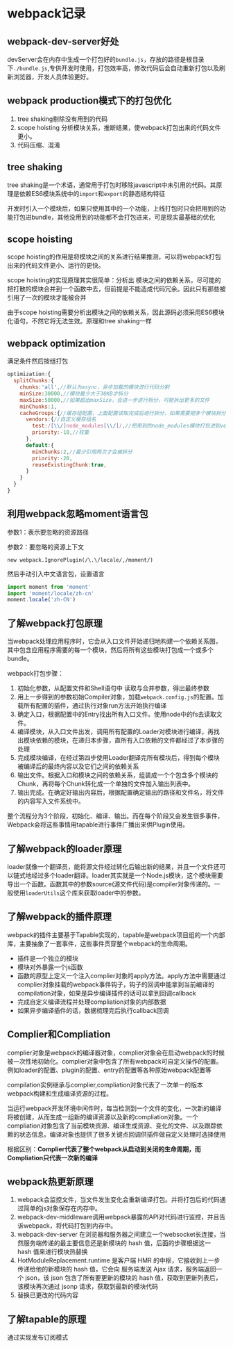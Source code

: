 # webpack记录
## webpack-dev-server好处
devServer会在内存中生成一个打包好的`bundle.js`，存放的路径是根目录下`./bundle.js`,专供开发时使用，打包效率高，修改代码后会自动重新打包以及刷新浏览器，开发人员体验更好。

 ## webpack production模式下的打包优化
 1. tree shaking剔除没有用到的代码
 2. scope hoisting 分析模块关系，推断结果，使webpack打包出来的代码文件更小。
 3. 代码压缩、混淆

## tree shaking
 tree shaking是一个术语，通常用于打包时移除javascript中未引用的代码。其原理是依赖ES6模块系统中的`import`和`export`的静态结构特征

 开发时引入一个模块后，如果只使用其中的一个功能，上线打包时只会把用到的功能打包进bundle，其他没用到的功能都不会打包进来，可是现实最基础的优化

 ## scope hoisting
 scope hoisting的作用是将模块之间的关系进行结果推测，可以将webpack打包出来的代码文件更小、运行的更快。

 scope hoisting的实现原理其实很简单：分析出  模块之间的依赖关系，尽可能的把打散的模块合并到一个函数中去，但前提是不能造成代码冗余。因此只有那些被引用了一次的模块才能被合并

 由于scope hoisting需要分析出模块之间的依赖关系，因此源码必须采用ES6模块化语句，不然它将无法生效。原理和tree shaking一样

## webpack optimization

满足条件然后按组打包

```js
optimization:{
  splitChunks:{
    chunks:'all',//默认为async，异步加载的模块进行代码分割
    minSize:30000,//模块最少大于30KB才拆分
    maxSize:50000,//如果超出maxSize，会进一步进行拆分，可能拆出更多的文件
    minChunks:1,
    cacheGroups:{//缓存组配置，上面配置读取完成后进行拆分，如果需要把多个模块拆分到一个文件就需要缓存
      vendors:{//自定义缓存组名
        test:/[\\/]node_modules[\\/]/,//把用到的node_modules模块打包进到vendors中
        priority:-10,//权重
      },
      default:{
        minChunks:2,//最少引用两次才会被拆分
        priority:-20,
        reuseExistingChunk:true,
      }
    }
  }
}
```

## 利用webpack忽略moment语言包

参数1：表示要忽略的资源路径

参数2：要忽略的资源上下文

`new webpack.IgnorePlugin(/\.\/locale/,/moment/)`

然后手动引入中文语言包，设置语言
```js
import moment from 'moment'
import 'moment/locale/zh-cn'
moment.locale('zh-CN')
```

## 了解webpack打包原理
当webpack处理应用程序时，它会从入口文件开始递归地构建一个依赖关系图，其中包含应用程序需要的每一个模块，然后将所有这些模块打包成一个或多个bundle。

webpack打包步骤：

1. 初始化参数，从配置文件和Shell语句中 读取与合并参数，得出最终参数
2. 用上一步得到的参数初始Compiler对象，加载`webpack.config.js`的配置。加载所有配置的插件，通过执行对象run方法开始执行编译
3. 确定入口，根据配置中的Entry找出所有入口文件。使用node中的fs去读取文件。
4. 编译模块，从入口文件出发，调用所有配置的Loader对模块进行编译，再找出模块依赖的模块，在递归本步骤，直所有入口依赖的文件都经过了本步骤的处理
5. 完成模块编译，在经过第四步使用Loader翻译完所有模块后，得到每个模块被编译后的最终内容以及它们之间的依赖关系
6. 输出文件。根据入口和模块之间的依赖关系，组装成一个个包含多个模块的Chunk，再将每个Chunk转化成一个单独的文件加入输出列表中。
7. 输出完成。在确定好输出内容后，根据配置确定输出的路径和文件名，将文件的内容写入文件系统中。

整个流程分为3个阶段，初始化、编译、输出。而在每个阶段又会发生很多事件，Webpack会将这些事情用tapable进行事件广播出来供Plugin使用。

## 了解webpack的loader原理

loader就像一个翻译员，能将源文件经过转化后输出新的结果，并且一个文件还可以链式地经过多个loader翻译。loader其实就是一个Node.js模块，这个模块需要导出一个函数。函数其中的参数source(源文件代码)是compiler对象传递的。一般使用`loaderUtils`这个库来获取loader中的参数。

## 了解webpack的插件原理 

webpack的插件主要基于Tapable实现的，tapable是webpack项目组的一个内部库，主要抽象了一套事件，这些事件贯穿整个webpack的生命周期。

+ 插件是一个独立的模块
+ 模块对外暴露一个js函数
+ 函数的原型上定义一个注入complier对象的apply方法。apply方法中需要通过complier对象挂载的webpack事件钩子，钩子的回调中能拿到当前编译的compilation对象，如果是异步编译插件的话可以拿到回调callback
+ 完成自定义编译流程并处理compliation对象的内部数据
+ 如果异步编译插件的话，数据梳理完后执行callback回调

## Complier和Compliation

complier对象是webpack的编译器对象，complier对象会在启动webpack的时候被一次性地初始化。complier对象中包含了所有webpack可自定义操作的配置。例如loader的配置、plugin的配置、entry的配置等各种原始webpack配置等

compilation实例继承与complier,compliation对象代表了一次单一的版本webpack构建和生成编译资源的过程。

当运行webpack开发环境中间件时，每当检测到一个文件的变化，一次新的编译将被创建，从而生成一组新的编译资源以及新的compliation对象。一个compliation对象包含了当前模块资源、编译生成资源、变化的文件、以及跟踪依赖的状态信息。编译对象也提供了很多关键点回调供插件做自定义处理时选择使用

根据区别：**Complier代表了整个webpack从启动到关闭的生命周期，而Compliation只代表一次新的编译**

## webpack热更新原理

1. webpack会监控文件，当文件发生变化会重新编译打包。并将打包后的代码通过简单的js对象保存在内存中。
2. webpack-dev-middleware调用webpack暴露的API对代码进行监控，并且告诉webpack，将代码打包到内存中。
3. webpack-dev-server 在浏览器和服务器之间建立一个websocket长连接，当然服务端传递的最主要信息还是新模块的 hash 值，后面的步骤根据这一 hash 值来进行模块热替换
4. HotModuleReplacement.runtime 是客户端 HMR 的中枢，它接收到上一步传递给他的新模块的 hash 值，它会向 服务端发送 Ajax 请求，服务端返回一个 json，该 json 包含了所有要更新的模块的 hash 值，获取到更新列表后，该模块再次通过 jsonp 请求，获取到最新的模块代码
5. 替换已更改的代码内容

## 了解tapable的原理

通过实现发布订阅模式